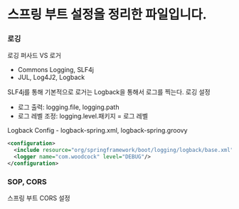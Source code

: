 # 스프링 부트 설정을 정리한 파일입니다.
### 로깅
로깅 퍼사드 VS 로거
- Commons Logging, SLF4j
- JUL, Log4J2, Logback

SLF4j를 통해 기본적으로 로거는 Logback을 통해서 로그를 찍는다.
로깅 설정
- 로그 출력: logging.file, logging.path
- 로그 레벨 조정: logging.level.패키지 = 로그 레벨

Logback Config - logback-spring.xml, logback-spring.groovy

``` xml
<configuration>
  <include resource="org/springframework/boot/logging/logback/base.xml"/>
  <logger name="com.woodcock" level="DEBUG"/>
</configuration>
```

### SOP, CORS
스프링 부트 CORS 설정

